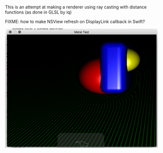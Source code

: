 This is an attempt at making a renderer using ray casting with
distance functions (as done in GLSL by iq)

FIXME: how to make NSView refresh on DisplayLink callback in Swift?

![Screenshot](https://github.com/astarasikov/osx-swift-metal-distance-function-ray-caster/blob/master/screenshot.png "A Screenshot")

